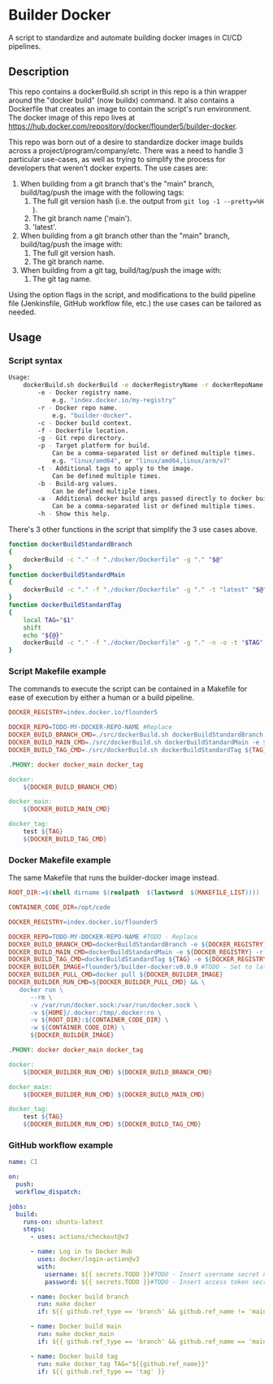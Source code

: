 
# Builder Docker
A script to standardize and automate building docker images in CI/CD pipelines.

## Description
This repo contains a dockerBuild.sh script in this repo is a thin wrapper around the "docker build" (now buildx) command.  It also contains a Dockerfile that creates an image to contain the script's run environment.  The docker image of this repo lives at https://hub.docker.com/repository/docker/flounder5/builder-docker.  

This repo was born out of a desire to standardize docker image builds across a project/program/company/etc.  There was a need to handle 3 particular use-cases, as well as trying to simplify the process for developers that weren't docker experts.  The use cases are:
1. When building from a git branch that's the "main" branch, build/tag/push the image with the following tags:
	1. The full git version hash (i.e. the output from `git log -1 --pretty=%H` ).
 	2. The git branch name ('main').
	3. 'latest'.
2. When building from a git branch other than the "main" branch, build/tag/push the image with:
	1. The full git version hash.
	2. The git branch name.
3. When building from a git tag, build/tag/push the image with:
	1. The git tag name.

Using the option flags in the script, and modifications to the build pipeline file (Jenkinsfile, GitHub workflow file, etc.) the use cases can be tailored as needed.

## Usage

### Script syntax
```bash
Usage:
	dockerBuild.sh dockerBuild -e dockerRegistryName -r dockerRepoName -c buildContextDir -f dockerFile [-g gitRepoDir] [-p platform]... [-t tag]... [-b buildArg]... [-a arg]... [-n] [-o] [-h]
		-e - Docker registry name.
			e.g. "index.docker.io/my-registry"
		-r - Docker repo name.
			e.g. "builder-docker".
		-c - Docker build context.
		-f - Dockerfile location.
		-g - Git repo directory.
		-p - Target platform for build.
			Can be a comma-separated list or defined multiple times. 
			e.g. "linux/amd64", or "linux/amd64,linux/arm/v7"
		-t - Additional tags to apply to the image.
			Can be defined multiple times.
		-b - Build-arg values.
			Can be defined multiple times.
		-a - Additional docker build args passed directly to docker build.
			Can be a comma-separated list or defined multiple times.
		-h - Show this help.
```
There's 3 other functions in the script that simplify the 3 use cases above.
```bash
function dockerBuildStandardBranch 
{
    dockerBuild -c "." -f "./docker/Dockerfile" -g "." "$@"
}
function dockerBuildStandardMain
{
    dockerBuild -c "." -f "./docker/Dockerfile" -g "." -t "latest" "$@"
}
function dockerBuildStandardTag
{
    local TAG="$1"
    shift
    echo "${@}"
    dockerBuild -c "." -f "./docker/Dockerfile" -g "." -n -o -t "$TAG" "${@}"
}
```
### Script Makefile example
The commands to execute the script can be contained in a Makefile for ease of execution by either a human or a build pipeline.
```Makefile
DOCKER_REGISTRY=index.docker.io/flounder5

DOCKER_REPO=TODO-MY-DOCKER-REPO-NAME #Replace
DOCKER_BUILD_BRANCH_CMD=./src/dockerBuild.sh dockerBuildStandardBranch -e ${DOCKER_REGISTRY} -r ${DOCKER_REPO} ${ARGS}
DOCKER_BUILD_MAIN_CMD=./src/dockerBuild.sh dockerBuildStandardMain -e ${DOCKER_REGISTRY} -r ${DOCKER_REPO} ${ARGS}
DOCKER_BUILD_TAG_CMD=./src/dockerBuild.sh dockerBuildStandardTag ${TAG} -e ${DOCKER_REGISTRY} -r ${DOCKER_REPO} ${ARGS}

.PHONY: docker docker_main docker_tag

docker:
	${DOCKER_BUILD_BRANCH_CMD}

docker_main:
	${DOCKER_BUILD_MAIN_CMD}

docker_tag:
	test ${TAG}
	${DOCKER_BUILD_TAG_CMD}
```

### Docker Makefile example
The same Makefile that runs the builder-docker image instead.

```Makefile
ROOT_DIR:=$(shell dirname $(realpath  $(lastword  $(MAKEFILE_LIST))))

CONTAINER_CODE_DIR=/opt/code

DOCKER_REGISTRY=index.docker.io/flounder5

DOCKER_REPO=TODO-MY-DOCKER-REPO-NAME #TODO - Replace
DOCKER_BUILD_BRANCH_CMD=dockerBuildStandardBranch -e ${DOCKER_REGISTRY} -r ${DOCKER_REPO}  ${ARGS}
DOCKER_BUILD_MAIN_CMD=dockerBuildStandardMain -e ${DOCKER_REGISTRY} -r ${DOCKER_REPO}  ${ARGS}
DOCKER_BUILD_TAG_CMD=dockerBuildStandardTag ${TAG} -e ${DOCKER_REGISTRY} -r ${DOCKER_REPO}  ${ARGS}
DOCKER_BUILDER_IMAGE=flounder5/builder-docker:v0.0.9 #TODO - Set to latest release
DOCKER_BUILDER_PULL_CMD=docker pull ${DOCKER_BUILDER_IMAGE}
DOCKER_BUILDER_RUN_CMD=${DOCKER_BUILDER_PULL_CMD} && \
   docker run \
      --rm \
      -v /var/run/docker.sock:/var/run/docker.sock \
      -v ${HOME}/.docker:/tmp/.docker:ro \
      -v ${ROOT_DIR}:${CONTAINER_CODE_DIR} \
      -w ${CONTAINER_CODE_DIR} \
      ${DOCKER_BUILDER_IMAGE}

.PHONY: docker docker_main docker_tag

docker:
	${DOCKER_BUILDER_RUN_CMD} ${DOCKER_BUILD_BRANCH_CMD}

docker_main:
	${DOCKER_BUILDER_RUN_CMD} ${DOCKER_BUILD_MAIN_CMD}

docker_tag:
	test ${TAG}
	${DOCKER_BUILDER_RUN_CMD} ${DOCKER_BUILD_TAG_CMD}
```

### GitHub workflow example
```yaml
name: CI

on:
  push:
  workflow_dispatch:

jobs:
  build:
    runs-on: ubuntu-latest
    steps:
      - uses: actions/checkout@v3

      - name: Log in to Docker Hub
        uses: docker/login-action@v3
        with:
          username: ${{ secrets.TODO }}#TODO - Insert username secret name here
          password: ${{ secrets.TODO }}#TODO - Insert access token secret name here

      - name: Docker build branch
        run: make docker
        if: ${{ github.ref_type == 'branch' && github.ref_name != 'main' }}

      - name: Docker build main
        run: make docker_main
        if: ${{ github.ref_type == 'branch' && github.ref_name == 'main' }}

      - name: Docker build tag
        run: make docker_tag TAG="${{github.ref_name}}"
        if: ${{ github.ref_type == 'tag' }}
```
